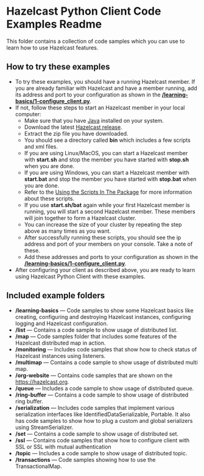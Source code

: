  Hazelcast Python Client Code Examples Readme
=============================

This folder contains a collection of code samples which you can use to learn how to use Hazelcast features.

How to try these examples
-------------------------

* To try these examples, you should have a running Hazelcast member. If you are already familiar with Hazelcast and have a member running, add its address and port to your configuration as shown in the [**/learning-basics/1-configure_client.py**](learning-basics/1-configure_client.py).
* If not, follow these steps to start an Hazelcast member in your local computer:
    * Make sure that you have [Java](http://www.oracle.com/technetwork/java/javase/downloads/index.html) installed on your system.
    * Download the latest [Hazelcast release](https://hazelcast.org/download/).
    * Extract the zip file you have downloaded.
    * You should see a directory called **bin** which includes a few scripts and xml files.
    * If you are using Linux/MacOS, you can start a Hazelcast member with **start.sh** and stop the member you have started with **stop.sh** when you are done.
    * If you are using Windows, you can start a Hazelcast member with **start.bat** and stop the member you have started with **stop.bat** when you are done.
    * Refer to the [Using the Scripts In The Package](http://docs.hazelcast.org/docs/latest/manual/html-single/index.html#using-the-scripts-in-the-package) for more information about these scripts.
    * If you use **start.sh/bat** again while your first Hazelcast member is running, you will start a second Hazelcast member. These members will join together to form a Hazelcast cluster.
    * You can increase the size of your cluster by repeating the step above as many times as you want.
    * After successfully running these scripts, you should see the ip address and port of your members on your console. Take a note of these.
    * Add these addresses and ports to your configuration as shown in the [**/learning-basics/1-configure_client.py**](learning-basics/1-configure_client.py). 
* After configuring your client as described above, you are ready to learn using Hazelcast Python Client with these examples.
    
Included example folders
-----------------------

*   **/learning-basics** — Code samples to show some Hazelcast basics like creating, configuring and destroying Hazelcast instances, configuring logging and Hazelcast configuration.
*   **/list** — Contains a code sample to show usage of distributed list.
*   **/map** — Code samples folder that includes some features of the Hazelcast distributed map in action.
*   **/monitoring** — Includes code samples that show how to check status of Hazelcast instances using listeners.
*   **/multimap** — Contains a code sample to show usage of distributed multi map.
*   **/org-website** — Contains code samples that are shown on the https://hazelcast.org.
*   **/queue** — Includes a code sample to show usage of distributed queue.
*   **/ring-buffer** — Contains a code sample to show usage of distributed ring buffer.
*   **/serialization** — Includes code samples that implement various serialization interfaces like IdentifiedDataSerializable, Portable. It also has code samples to show how to plug a custom and global serializers using StreamSerializer.
*   **/set** — Contains a code sample to show usage of distributed set.
*   **/ssl** — Contains code samples that show how to configure client with SSL or SSL with mutual authentication
*   **/topic** — Includes a code sample to show usage of distributed topic.
*   **/transactions** — Code samples showing how to use the TransactionalMap.